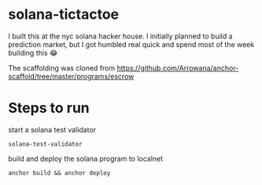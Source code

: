 # solana-tictactoe

I built this at the nyc solana hacker house. I initially planned to build a prediction market, but I got humbled real quick and spend most of the week building this 😂

The scaffolding was cloned from https://github.com/Arrowana/anchor-scaffold/tree/master/programs/escrow 

# Steps to run
start a solana test validator 
```
solana-test-validator
```

build and deploy the solana program to localnet
```
anchor build && anchor deploy
```
